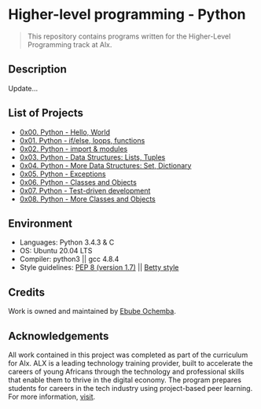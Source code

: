 # Higher-level programming - Python

> This repository contains programs written for the Higher-Level Programming track at Alx.

## Description

Update...

## List of Projects

- [0x00. Python - Hello, World](https://github.com/Ebube-Ochemba/alx-higher_level_programming/tree/master/0x00-python-hello_world)
- [0x01. Python - if/else, loops, functions](https://github.com/Ebube-Ochemba/alx-higher_level_programming/tree/master/0x01-python-if_else_loops_functions)
- [0x02. Python - import & modules](https://github.com/Ebube-Ochemba/alx-higher_level_programming/tree/master/0x02-python-import_modules)
- [0x03. Python - Data Structures: Lists, Tuples](https://github.com/Ebube-Ochemba/alx-higher_level_programming/tree/master/0x03-python-data_structures)
- [0x04. Python - More Data Structures: Set, Dictionary](https://github.com/Ebube-Ochemba/alx-higher_level_programming/tree/master/0x04-python-more_data_structures)
- [0x05. Python - Exceptions](https://github.com/Ebube-Ochemba/alx-higher_level_programming/tree/master/0x05-python-exceptions)
- [0x06. Python - Classes and Objects](https://github.com/Ebube-Ochemba/alx-higher_level_programming/tree/master/0x06-python-classes)
- [0x07. Python - Test-driven development](https://github.com/Ebube-Ochemba/alx-higher_level_programming/tree/master/0x07-python-test_driven_development)
- [0x08. Python - More Classes and Objects](https://github.com/Ebube-Ochemba/alx-higher_level_programming/tree/master/0x08-python-more_classes)

## Environment

- Languages: Python 3.4.3 & C
- OS: Ubuntu 20.04 LTS
- Compiler: python3 ||  gcc 4.8.4
- Style guidelines: [PEP 8 (version 1.7)](https://peps.python.org/pep-0008/) || [Betty style](https://github.com/holbertonschool/Betty/wiki)

## Credits

Work is owned and maintained by [Ebube Ochemba](https://twitter.com/ebube116).

## Acknowledgements

All work contained in this project was completed as part of the curriculum for Alx. ALX is a leading technology training provider, built to accelerate the careers of young Africans through the technology and professional skills that enable them to thrive in the digital economy. The program prepares students for careers in the tech industry using project-based peer learning. For more information, [visit](https://www.alxafrica.com/).
